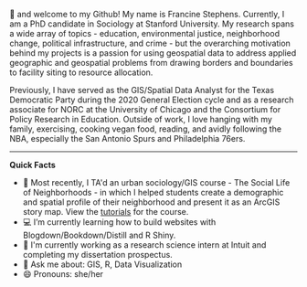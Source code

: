 👋 and welcome to my Github! My name is Francine Stephens. Currently, I am a PhD candidate in Sociology at Stanford University. My research spans a wide array of topics - education, environmental justice, neighborhood change, political infrastructure, and crime - but the overarching motivation behind my projects is a passion for using geospatial data to address applied geographic and geospatial problems from drawing borders and boundaries to facility siting to resource allocation.

Previously, I have served as the GIS/Spatial Data Analyst for the Texas Democratic Party during the 2020 General Election cycle and as a research associate for NORC at the University of Chicago and the Consortium for Policy Research in Education. Outside of work, I love hanging with my family, exercising, cooking vegan food, reading, and avidly following the NBA, especially the San Antonio Spurs and Philadelphia 76ers.

******

**Quick Facts**
- 🔭 Most recently, I TA'd an urban sociology/GIS course - The Social Life of Neighborhoods - in which I helped students create a demographic and spatial profile of their neighborhood and present it as an ArcGIS story map. View the [tutorials](https://bookdown.org/fis/social-life-of-neighborhoods/#) for the course.
- 💻 I’m currently learning how to build websites with Blogdown/Bookdown/Distill and R Shiny. 
- 🌱 I'm currently working as a research science intern at Intuit and completing my dissertation prospectus. 
- 💬 Ask me about: GIS, R, Data Visualization
- 😄 Pronouns: she/her

<!---
francine-stephens/francine-stephens is a ✨ special ✨ repository because its `README.md` (this file) appears on your GitHub profile.
You can click the Preview link to take a look at your changes.
--->

